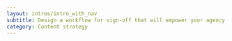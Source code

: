 ```yaml
---
layout: intros/intro_with_nav
subtitle: Design a workflow for sign-off that will empower your agency and process. 
category: Content strategy
---
```

